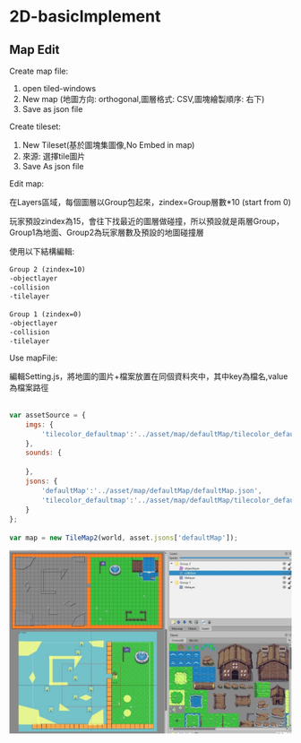 # 2D-basicImplement

## Map Edit

Create map file:

1. open tiled-windows
2. New map (地圖方向: orthogonal,圖層格式: CSV,圖塊繪製順序: 右下)
3. Save as json file

Create tileset:

1. New Tileset(基於圖塊集圖像,No Embed in map)
2. 來源: 選擇tile圖片
3. Save As json file

Edit map:

在Layers區域，每個圖層以Group包起來，zindex=Group層數*10 (start from 0)

玩家預設zindex為15，會往下找最近的圖層做碰撞，所以預設就是兩層Group，Group1為地面、Group2為玩家層數及預設的地圖碰撞層

使用以下結構編輯:
```
Group 2 (zindex=10)
-objectlayer
-collision
-tilelayer

Group 1 (zindex=0)
-objectlayer
-collision
-tilelayer
```

Use mapFile:

編輯Setting.js，將地圖的圖片+檔案放置在同個資料夾中，其中key為檔名,value為檔案路徑

```js

var assetSource = {
    imgs: {
        'tilecolor_defaultmap':'../asset/map/defaultMap/tilecolor_defaultmap.png'
    },
    sounds: {

    },
    jsons: {
        'defaultMap':'../asset/map/defaultMap/defaultMap.json',
        'tilecolor_defaultmap':'../asset/map/defaultMap/tilecolor_defaultmap.json'
    }
};

var map = new TileMap2(world, asset.jsons['defaultMap']);
```
![Alt text](image/mapEdit1.jpg)

